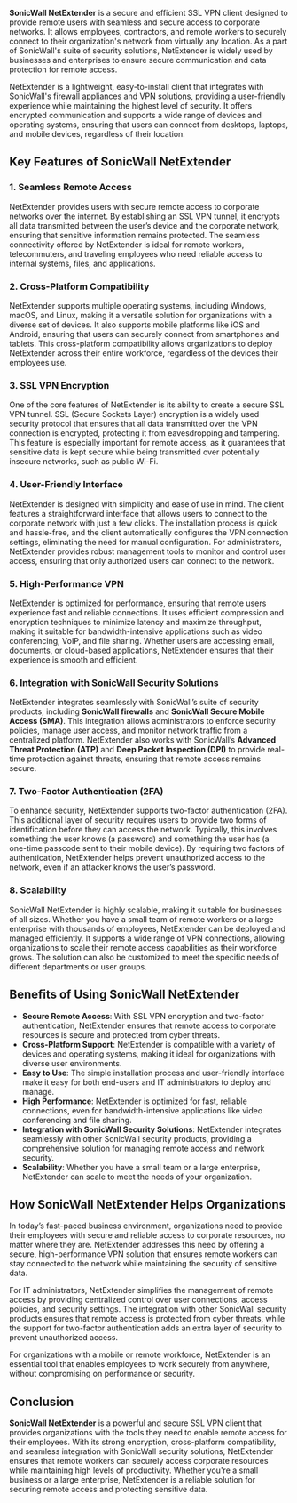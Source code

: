 **SonicWall NetExtender** is a secure and efficient SSL VPN client designed to provide remote users with seamless and secure access to corporate networks. It allows employees, contractors, and remote workers to securely connect to their organization's network from virtually any location. As a part of SonicWall's suite of security solutions, NetExtender is widely used by businesses and enterprises to ensure secure communication and data protection for remote access.

NetExtender is a lightweight, easy-to-install client that integrates with SonicWall's firewall appliances and VPN solutions, providing a user-friendly experience while maintaining the highest level of security. It offers encrypted communication and supports a wide range of devices and operating systems, ensuring that users can connect from desktops, laptops, and mobile devices, regardless of their location.

## Key Features of SonicWall NetExtender

### 1. **Seamless Remote Access**

NetExtender provides users with secure remote access to corporate networks over the internet. By establishing an SSL VPN tunnel, it encrypts all data transmitted between the user’s device and the corporate network, ensuring that sensitive information remains protected. The seamless connectivity offered by NetExtender is ideal for remote workers, telecommuters, and traveling employees who need reliable access to internal systems, files, and applications.

### 2. **Cross-Platform Compatibility**

NetExtender supports multiple operating systems, including Windows, macOS, and Linux, making it a versatile solution for organizations with a diverse set of devices. It also supports mobile platforms like iOS and Android, ensuring that users can securely connect from smartphones and tablets. This cross-platform compatibility allows organizations to deploy NetExtender across their entire workforce, regardless of the devices their employees use.

### 3. **SSL VPN Encryption**

One of the core features of NetExtender is its ability to create a secure SSL VPN tunnel. SSL (Secure Sockets Layer) encryption is a widely used security protocol that ensures that all data transmitted over the VPN connection is encrypted, protecting it from eavesdropping and tampering. This feature is especially important for remote access, as it guarantees that sensitive data is kept secure while being transmitted over potentially insecure networks, such as public Wi-Fi.

### 4. **User-Friendly Interface**

NetExtender is designed with simplicity and ease of use in mind. The client features a straightforward interface that allows users to connect to the corporate network with just a few clicks. The installation process is quick and hassle-free, and the client automatically configures the VPN connection settings, eliminating the need for manual configuration. For administrators, NetExtender provides robust management tools to monitor and control user access, ensuring that only authorized users can connect to the network.

### 5. **High-Performance VPN**

NetExtender is optimized for performance, ensuring that remote users experience fast and reliable connections. It uses efficient compression and encryption techniques to minimize latency and maximize throughput, making it suitable for bandwidth-intensive applications such as video conferencing, VoIP, and file sharing. Whether users are accessing email, documents, or cloud-based applications, NetExtender ensures that their experience is smooth and efficient.

### 6. **Integration with SonicWall Security Solutions**

NetExtender integrates seamlessly with SonicWall’s suite of security products, including **SonicWall firewalls** and **SonicWall Secure Mobile Access (SMA)**. This integration allows administrators to enforce security policies, manage user access, and monitor network traffic from a centralized platform. NetExtender also works with SonicWall’s **Advanced Threat Protection (ATP)** and **Deep Packet Inspection (DPI)** to provide real-time protection against threats, ensuring that remote access remains secure.

### 7. **Two-Factor Authentication (2FA)**

To enhance security, NetExtender supports two-factor authentication (2FA). This additional layer of security requires users to provide two forms of identification before they can access the network. Typically, this involves something the user knows (a password) and something the user has (a one-time passcode sent to their mobile device). By requiring two factors of authentication, NetExtender helps prevent unauthorized access to the network, even if an attacker knows the user’s password.

### 8. **Scalability**

SonicWall NetExtender is highly scalable, making it suitable for businesses of all sizes. Whether you have a small team of remote workers or a large enterprise with thousands of employees, NetExtender can be deployed and managed efficiently. It supports a wide range of VPN connections, allowing organizations to scale their remote access capabilities as their workforce grows. The solution can also be customized to meet the specific needs of different departments or user groups.

## Benefits of Using SonicWall NetExtender

- **Secure Remote Access**: With SSL VPN encryption and two-factor authentication, NetExtender ensures that remote access to corporate resources is secure and protected from cyber threats.
- **Cross-Platform Support**: NetExtender is compatible with a variety of devices and operating systems, making it ideal for organizations with diverse user environments.
- **Easy to Use**: The simple installation process and user-friendly interface make it easy for both end-users and IT administrators to deploy and manage.
- **High Performance**: NetExtender is optimized for fast, reliable connections, even for bandwidth-intensive applications like video conferencing and file sharing.
- **Integration with SonicWall Security Solutions**: NetExtender integrates seamlessly with other SonicWall security products, providing a comprehensive solution for managing remote access and network security.
- **Scalability**: Whether you have a small team or a large enterprise, NetExtender can scale to meet the needs of your organization.

## How SonicWall NetExtender Helps Organizations

In today’s fast-paced business environment, organizations need to provide their employees with secure and reliable access to corporate resources, no matter where they are. NetExtender addresses this need by offering a secure, high-performance VPN solution that ensures remote workers can stay connected to the network while maintaining the security of sensitive data.

For IT administrators, NetExtender simplifies the management of remote access by providing centralized control over user connections, access policies, and security settings. The integration with other SonicWall security products ensures that remote access is protected from cyber threats, while the support for two-factor authentication adds an extra layer of security to prevent unauthorized access.

For organizations with a mobile or remote workforce, NetExtender is an essential tool that enables employees to work securely from anywhere, without compromising on performance or security.

## Conclusion

**SonicWall NetExtender** is a powerful and secure SSL VPN client that provides organizations with the tools they need to enable remote access for their employees. With its strong encryption, cross-platform compatibility, and seamless integration with SonicWall security solutions, NetExtender ensures that remote workers can securely access corporate resources while maintaining high levels of productivity. Whether you're a small business or a large enterprise, NetExtender is a reliable solution for securing remote access and protecting sensitive data.
